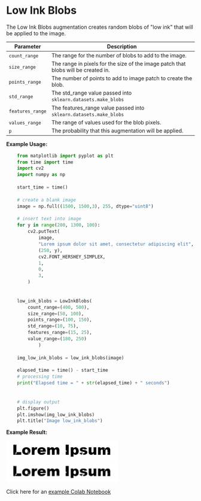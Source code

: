 # Low Ink Blobs

The Low Ink Blobs augmentation creates random blobs of "low ink" that will be applied to the image.


| Parameter        | Description                                                                        |
|------------------|------------------------------------------------------------------------------------|
| `count_range`    | The range for the number of blobs to add to the image.                             |
| `size_range`     | The range in pixels for the size of the image patch that blobs will be created in. |
| `points_range`   | The number of points to add to image patch to create the blob.                     |
| `std_range`      | The std_range value passed into `sklearn.datasets.make_blobs`                      |
| `features_range` | The features_range value passed into `sklearn.datasets.make_blobs`                 |
| `values_range`   | The range of values used for the blob pixels.                                      |
| `p`              | The probability that this augmentation will be applied.                            |


**Example Usage:**
```python
    from matplotlib import pyplot as plt
    from time import time
    import cv2
    import numpy as np

    start_time = time()

    # create a blank image
    image = np.full((1500, 1500,3), 255, dtype="uint8")

    # insert text into image
    for y in range(200, 1300, 100):
        cv2.putText(
            image,
            "Lorem ipsum dolor sit amet, consectetur adipiscing elit",
            (250, y),
            cv2.FONT_HERSHEY_SIMPLEX,
            1,
            0,
            3,
        )


    low_ink_blobs = LowInkBlobs(
        count_range=(400, 500),
        size_range=(50, 100),
        points_range=(100, 150),
        std_range=(10, 75),
        features_range=(15, 25),
        value_range=(180, 250)
            )

    img_low_ink_blobs = low_ink_blobs(image)

    elapsed_time = time() - start_time
    # processing time
    print("Elapsed time = " + str(elapsed_time) + " seconds")


    # display output
    plt.figure()
    plt.imshow(img_low_ink_blobs)
    plt.title("Image low_ink_blobs")
```


**Example Result:**

![Ink Bleed no Blur](../../images/Augmentations/LowInkBlobs.png)
![Ink Bleed with Blur](../../images/Augmentations/LowInkBlobsBlur.png)

Click here for an [example Colab Notebook](https://colab.research.google.com/drive/18htEZ2nkdZsq1vJgZaIEogzODv820sRy?usp=sharing)
